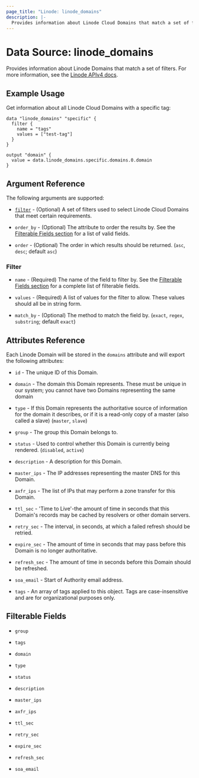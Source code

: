 ```yaml
---
page_title: "Linode: linode_domains"
description: |-
  Provides information about Linode Cloud Domains that match a set of filters.
---
```


# Data Source: linode\_domains

Provides information about Linode Domains that match a set of filters.
For more information, see the [Linode APIv4 docs](https://techdocs.akamai.com/linode-api/reference/get-domains).

## Example Usage

Get information about all Linode Cloud Domains with a specific tag:

```hcl
data "linode_domains" "specific" {
  filter {
    name = "tags"
    values = ["test-tag"]
  }
}

output "domain" {
  value = data.linode_domains.specific.domains.0.domain
}
```

## Argument Reference

The following arguments are supported:

* [`filter`](#filter) - (Optional) A set of filters used to select Linode Cloud Domains that meet certain requirements.

* `order_by` - (Optional) The attribute to order the results by. See the [Filterable Fields section](#filterable-fields) for a list of valid fields.

* `order` - (Optional) The order in which results should be returned. (`asc`, `desc`; default `asc`)

### Filter

* `name` - (Required) The name of the field to filter by. See the [Filterable Fields section](#filterable-fields) for a complete list of filterable fields.

* `values` - (Required) A list of values for the filter to allow. These values should all be in string form.

* `match_by` - (Optional) The method to match the field by. (`exact`, `regex`, `substring`; default `exact`)

## Attributes Reference

Each Linode Domain will be stored in the `domains` attribute and will export the following attributes:

* `id` - The unique ID of this Domain.

* `domain` - The domain this Domain represents. These must be unique in our system; you cannot have two Domains representing the same domain

* `type` - If this Domain represents the authoritative source of information for the domain it describes, or if it is a read-only copy of a master (also called a slave) (`master`, `slave`)

* `group` - The group this Domain belongs to.

* `status` - Used to control whether this Domain is currently being rendered. (`disabled`, `active`)

* `description` - A description for this Domain.

* `master_ips` - The IP addresses representing the master DNS for this Domain.

* `axfr_ips` - The list of IPs that may perform a zone transfer for this Domain.

* `ttl_sec` - 'Time to Live'-the amount of time in seconds that this Domain's records may be cached by resolvers or other domain servers.

* `retry_sec` - The interval, in seconds, at which a failed refresh should be retried.

* `expire_sec` - The amount of time in seconds that may pass before this Domain is no longer authoritative.

* `refresh_sec` - The amount of time in seconds before this Domain should be refreshed.

* `soa_email` - Start of Authority email address.

* `tags` - An array of tags applied to this object. Tags are case-insensitive and are for organizational purposes only.

## Filterable Fields

* `group`

* `tags`

* `domain`

* `type`

* `status`

* `description`

* `master_ips`

* `axfr_ips`

* `ttl_sec`

* `retry_sec`

* `expire_sec`

* `refresh_sec`

* `soa_email`
